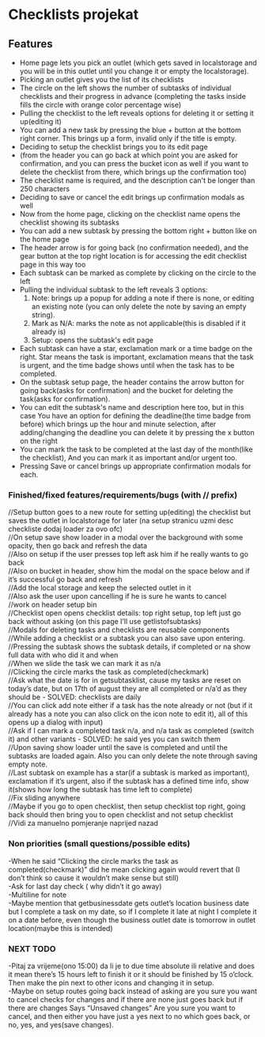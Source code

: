 # Checklists projekat

## Features
- Home page lets you pick an outlet
(which gets saved in localstorage and you will be in this outlet
until you change it or empty the localstorage).
- Picking an outlet gives you the list of its checklists
- The circle on the left shows the number of subtasks of individual checklists and their progress in advance
(completing the tasks inside fills the circle with orange color percentage wise)
- Pulling the checklist to the left reveals options for deleting it or setting it up(editing it)
- You can add a new task by pressing the blue + button at the bottom right corner.
This brings up a form, invalid only if the title is empty.
- Deciding to setup the checklist brings you to its edit page
- (from the header you can go back at which point you are asked for confirmation, and you can press the bucket
icon as well if you want to delete the checklist from there, which brings up the confirmation too)
- The checklist name is required, and the description can't be longer than 250 characters
- Deciding to save or cancel the edit brings up confirmation modals as well
- Now from the home page, clicking on the checklist name opens the checklist
showing its subtasks
- You can add a new subtask by pressing the bottom right + button like on the home page
- The header arrow is for going back (no confirmation needed), and the gear button at the top right
location is for accessing the edit checklist page in this way too
- Each subtask can be marked as complete by clicking on the circle to the left
- Pulling the individual subtask to the left reveals 3 options:
  1. Note: brings up a popup for adding a note if there is none, or editing an existing note
     (you can only delete the note by saving an empty string).
  2. Mark as N/A: marks the note as not applicable(this is disabled if it already is)
  3. Setup: opens the subtask's edit page
- Each subtask can have a star, exclamation mark or a time badge on the right.
Star means the task is important, exclamation means that the task is urgent,
and the time badge shows until when the task has to be completed.
- On the subtask setup page, the header contains the arrow button for going back(asks for confirmation)
and the bucket for deleting the task(asks for confirmation).
- You can edit the subtask's name and description here too, but in this case
You have an option for defining the deadline(the time badge from before) which brings up
the hour and minute selection, after adding/changing the deadline you can delete it by pressing the x button on the right
- You can mark the task to be completed at the last day of the month(like the checklist),
And you can mark it as important and/or urgent too.
- Pressing Save or cancel brings up appropriate confirmation modals for each.

### Finished/fixed features/requirements/bugs (with // prefix)

//Setup button goes to a new route for setting up(editing) the checklist but saves the outlet in localstorage for later (na setup stranicu uzmi desc checkliste dodaj loader za ovo ofc)<br/>
//On setup save show loader in a modal over the background with some opacity, then go back and refresh the data<br/>
//Also on setup if the user presses top left ask him if he really wants to go back<br/>
//Also on bucket in header, show him the modal on the space below and if it’s successful go back and refresh<br/>
//Add the local storage and keep the selected outlet in it<br/>
//Also ask the user upon cancelling if he is sure he wants to cancel<br/>
//work on header setup bin<br/>
//Checklist open opens checklist details: top right setup, top left just go back without asking (on this page I’ll use getlistofsubtasks)<br/>
//Modals for deleting tasks and checklists are reusable components<br/>
//While adding a checklist or a subtask you can also save upon entering.<br/>
//Pressing the subtask shows the subtask details, if completed or na show full data with who did it and when<br/>
//When we slide the task we can mark it as n/a<br/>
//Clicking the circle marks the task as completed(checkmark)<br/>
//Ask what the date is for in getsubtasklist, cause my tasks are reset on today’s date, but on 17th of august they are all completed or n/a’d as they should be - SOLVED: checklists are daily<br/>
//You can click add note either if a task has the note already or not (but if it already has a note you can also click on the icon note to edit it), all of this opens up a dialog with input)<br/>
//Ask if I can mark a completed task n/a, and n/a task as completed (switch it) and other variants - SOLVED: he said yes you can switch them<br/>
//Upon saving show loader until the save is completed and until the subtasks are loaded again. Also you can only delete the note through saving empty note.<br/>
//Last subtask on example has a star(if a subtask is marked as important), exclamation if it’s urgent, also if the subtask has a defined time info, show it(shows how long the subtask has time left to complete)<br/>
//Fix sliding anywhere<br/>
//Maybe if you go to open checklist, then setup checklist top right, going back should then bring you to open checklist and not setup checklist<br/>
//Vidi za manuelno pomjeranje naprijed nazad

### Non priorities (small questions/possible edits)

-When he said “Clicking the circle marks the task as completed(checkmark)” did he mean clicking again would revert that (I don’t think so cause it wouldn’t make sense but still)<br/>
-Ask for last day check ( why didn’t it go away)<br/>
-Multiline for note<br/>
-Maybe mention that getbusinessdate gets outlet’s location business date but I complete a task on my date, so if I complete it late at night I complete it on a date before, even though the business outlet date is tomorrow in outlet location(maybe this is intended)

### NEXT TODO

-Pitaj za vrijeme(ono 15:00) da li je to due time absolute ili relative and does it mean there’s 15 hours left to finish it or it should be finished by 15 o’clock. Then make the pin next to other icons and changing it in setup.<br/>
-Maybe on setup routes going back instead of asking are you sure you want to cancel checks for changes and if there are none just goes back but if there are changes Says “Unsaved changes” Are you sure you want to cancel, and then either you have just
a yes next to no which goes back, or no, yes, and yes(save changes). 
